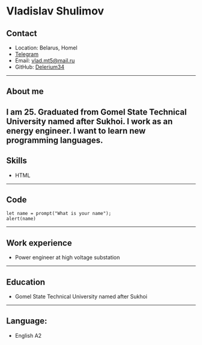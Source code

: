 # **Vladislav Shulimov**
## **Contact**
* Location: Belarus, Homel
* [Telegram](https://t.me/Depends1488)
* Email: vlad.mt5@mail.ru
* GitHub: [Delerium34](https://github.com/Delerium14)
---
## About me
I am 25. Graduated from Gomel State Technical University named after Sukhoi. I work as an energy engineer. I want to learn new programming languages.
 ---
## Skills
* HTML
---
## Code
``` 
let name = prompt("What is your name");
alert(name)
```
---
## Work experience
* Power engineer at high voltage substation
---
## Education
* Gomel State Technical University named after Sukhoi
---
## Language:
* English A2

